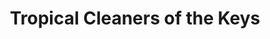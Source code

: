 ---
title: "Tropical Cleaners of the Keys"
url: /key-largo/tropical-cleaners-of-the-keys/
shop: laundry
---